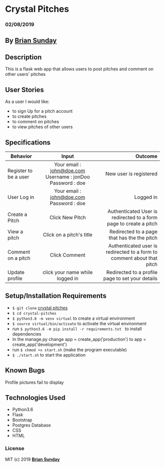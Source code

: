 # Crystal Pitches

### 02/08/2019

## By **[Brian Sunday](https://github.com/Sundaybrian/crystal-pitches)**

## Description

This is a flask web app that allows users to post pitches and comment on other users' pitches

## User Stories

As a user I would like:
* to sign Up for a pitch account
* to create pitches
* to comment on pitches
* to view pitches of other users


## Specifications

| Behavior        | Input           | Outcome  |
| ------------- |:-------------:| -----:|
| Register to be a user | Your email : john@doe.com  Username : jonDoo  Password : doe | New user is registered |
| User Log in | Your email : john@doe.com  Password : doe | Logged in |
| Create a Pitch | Click New Pitch |Authenticated User is redirected to a form page to create a pitch |
| View a pitch | Click on a pitch's title | Redirected to a page that has the the pitch|
| Comment on a pitch | Click Comment | Authenticated user is redirected to a form to comment about that pitch|
| Update profile | click your name while logged in | Redirected to a profile page to set your details |


## Setup/Installation Requirements

* `$ git clone` [crystal pitches](https://github.com/Sundaybrian/crystal-pitches)
* `$ cd crystal-pitches`
* `$ python3.6 -m venv virtual` to create a  virtual environment
* `$ source virtual/bin/activate` to activate the virtual environment
* run `$ python3.6 -m pip install -r requirements.txt ` to install dependencies
* In the manage.py change app = create_app('production') to app = create_app('development')
* run `$ chmod +x start.sh` (make the program executable)
* `$ ./start.sh` to start the application

## Known Bugs

Profile pictures fail to display


## Technologies Used

* Python3.6
* Flask
* Bootstrap
* Postgres Database
* CSS
* HTML

### License

MIT (c) 2019 **[Brian Sunday](https://github.com/Sundaybrian/crystal-pitches)**


